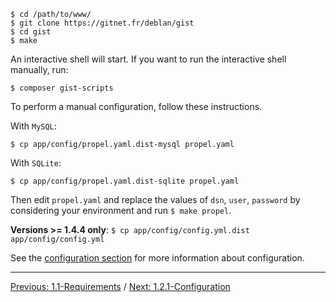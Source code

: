     $ cd /path/to/www/
    $ git clone https://gitnet.fr/deblan/gist
    $ cd gist
    $ make

An interactive shell will start. If you want to run the interactive shell manually, run:

    $ composer gist-scripts

To perform a manual configuration, follow these instructions.

With `MySQL`:

    $ cp app/config/propel.yaml.dist-mysql propel.yaml

With `SQLite`:

    $ cp app/config/propel.yaml.dist-sqlite propel.yaml

Then edit `propel.yaml` and replace the values of `dsn`, `user`, `password` by considering your environment and run `$ make propel`.

**Versions >= 1.4.4 only**: `$ cp app/config/config.yml.dist app/config/config.yml`

See the [configuration section](https://gitnet.fr/deblan/gist/wiki/1.2.1+Configuration) for more information about configuration.

---

[Previous: 1.1-Requirements](https://gitnet.fr/deblan/gist/wiki/1.1-Requirements) / [Next: 1.2.1-Configuration](https://gitnet.fr/deblan/gist/wiki/1.2.1-Configuration)